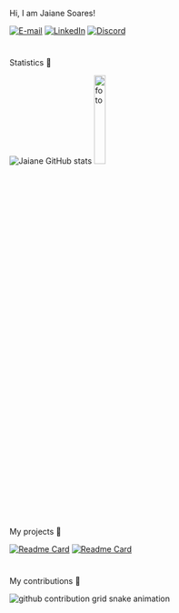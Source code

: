 Hi, I am Jaiane Soares!


[![E-mail](https://img.shields.io/badge/-Email-000?style=for-the-badge&logo=microsoft-outlook&logoColor=FF00F6&color:FFF)](mailto:jaianesoares700@gmail.com)
[![LinkedIn](https://img.shields.io/badge/-LinkedIn-000?style=for-the-badge&logo=linkedin&logoColor=FF00F6&color:FFF)](https://www.linkedin.com/in/jaiane-de-barros-soares-5897802b5/)
[![Discord](https://img.shields.io/badge/Discord-%235865F2.svg?style=for-the-badge&logo=discord&logoColor=FF00F6&color:FFF)](https://discord.com/channels/@me)
#

Statistics 🎯

![Jaiane GitHub stats](https://github-readme-stats.vercel.app/api?username=JaiDev-bot&_icons=true&theme=catppuccin_mocha)
<img src="https://i.pinimg.com/736x/b4/94/37/b49437169e0878cb16a08a732a843d19.jpg" alt="foto" heigth=30% width=20%>

My projects 🎯

[![Readme Card](https://github-readme-stats.vercel.app/api/pin/?username=JaiDev-bot&repo=congenial-pyt-calculator&theme=catppuccin_mocha)](https://github.com/JaiDev-bot/congenial-pyt-calculator)
[![Readme Card](https://github-readme-stats.vercel.app/api/pin/?username=JaiDev-bot&repo=love&theme=catppuccin_mocha)](https://github.com/JaiDev-bot/love)
#

My contributions 🎯

<picture align="center">
  <source media="(prefers-color-scheme: dark)" srcset="https://raw.githubusercontent.com/JaiDev-bot/JaiDev-bot/output/github-contribution-grid-snake-dark.svg">
  <source media="(prefers-color-scheme: light)" srcset="https://raw.githubusercontent.com/JaiDev-bot/JaiDev-bot/output/github-contribution-grid-snake-dark.svg">
  <img align="center" alt="github contribution grid snake animation" src="https://raw.githubusercontent.com/JaiDev-bot/JaiDev-bot/output/github-contribution-grid-snake.svg">
</picture>

